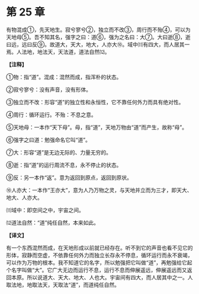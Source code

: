 # 第 25 章

有物混成①，先天地生。寂兮寥兮②，独立而不改③，周行而不殆④，可以为天地母⑤。吾不知其名，强字之曰：道⑥，强为之名曰：大⑦。大曰逝⑧，逝曰远，远曰反⑨。故道大，天大，地大，人亦大⑩。域中⑾有四大，而人居其一焉。人法地，地法天，天法道，道法自然⑿。

**【注释】**


①物：指“道”。混成：混然而成，指浑朴的状态。

②寂兮寥兮：没有声音，没有形体。

③独立而不改：形容“道”的独立性和永恒性，它不靠任何外力而具有绝对性。

④周行：循环运行。不殆：不息之意。

⑤天地母：一本作“天下母”。母，指“道”，天地万物由“道”而产生，故称“母”。

⑥强字之曰道：勉强命名它叫“道”。

⑦大：形容“道”是无边无际的、力量无穷的。

⑧逝：指“道”的运行周流不息，永不停止的状态。

⑨反：另一本作“返”。意为返回到原点，返回到原状。

⑩人亦大：一本作“王亦大”，意为人乃万物之灵，与天地并立而为三才，即天大、地大、人亦大。

⑾域中：即空间之中，宇宙之间。

⑿道法自然：“道”纯任自然，本来如此。


**【译文】**

有一个东西混然而成，在天地形成以前就已经存在。听不到它的声音也看不见它的形体，寂静而空虚，不依靠任何外力而独立长存永不停息，循环运行而永不衰竭，可以作为万物的根本。我不知道它的名字，所以勉强把它叫做“道”，再勉强给它起个名字叫做“大”。它广大无边而运行不息，运行不息而伸展遥远，伸展遥远而又返回本原。所以说道大、天大、地大、人也大。宇宙间有四大，而人居其中之一。人取法地，地取法天，天取法“道”，而道纯任自然。
